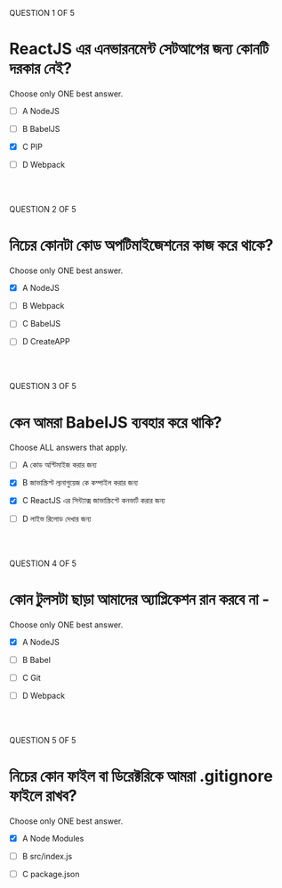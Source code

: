 QUESTION 1 OF 5
# ReactJS এর এনভারনমেন্ট সেটআপের জন্য কোনটি দরকার নেই? 

Choose only ONE best answer.
- [ ] A NodeJS

- [ ] B BabelJS

- [x] C PIP

- [ ] D Webpack
<br>
<br>


QUESTION 2 OF 5
# নিচের কোনটা কোড অপটিমাইজেশনের কাজ করে থাকে? 

Choose only ONE best answer.

- [x] A NodeJS 

- [ ] B Webpack

- [ ] C BabelJS

- [ ] D CreateAPP

<br>
<br>

QUESTION 3 OF 5
# কেন আমরা BabelJS ব্যবহার করে থাকি? 

Choose ALL answers that apply.

- [ ] A কোড অপ্টিমাইজ করার জন্য 

- [x] B জাভাস্ক্রিপ্ট ল্যনাগুয়েজ কে কম্পাইল করার জন্য 

- [x] C ReactJS এর সিন্ট্যাক্স জাভাস্ক্রিপ্টে কনভার্ট করার জন্য 

- [ ] D লাইভ রিলোড দেখার জন্য

<br>
<br>

QUESTION 4 OF 5
# কোন টুলসটা ছাড়া আমাদের অ্যাপ্লিকেশন রান করবে না - 

Choose only ONE best answer.

- [x] A NodeJS

- [ ] B Babel

- [ ] C Git

- [ ] D Webpack

<br>
<br>

QUESTION 5 OF 5
# নিচের কোন ফাইল বা ডিরেক্টরিকে আমরা .gitignore ফাইলে রাখব? 

Choose only ONE best answer.

- [x] A Node Modules

- [ ] B src/index.js

- [ ] C package.json
